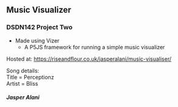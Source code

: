 ## Music Visualizer
### DSDN142 Project Two
- Made using Vizer
  - A P5JS framework for running a simple music visualizer

Hosted at: https://riseandflour.co.uk/jasperalani/music-visualiser/

Song details:<br>
Title = Perceptionz<br>
Artist = Bliss<br>


##### Jasper Alani
